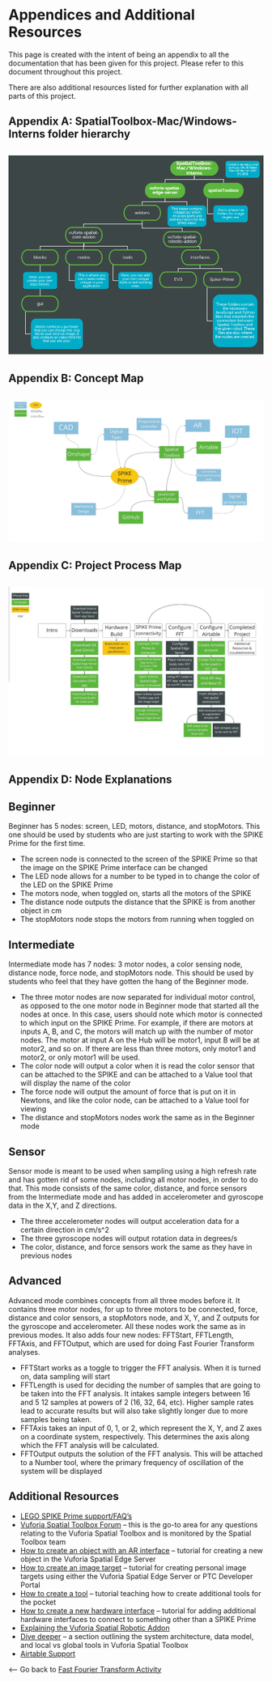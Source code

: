# Appendices and Additional Resources
This page is created with the intent of being an appendix to all the documentation that has been given for this project. Please refer to this document throughout this project.

There are also additional resources listed for further explanation with all parts of this project.

## Appendix A: SpatialToolbox-Mac/Windows-Interns folder hierarchy
## ![Folder hierarchy](https://github.com/PTC-Academic/LEGO-Spatial-Computing-Project/blob/master/images/7-image001.png)
## Appendix B: Concept Map
## ![Concept Map](https://github.com/PTC-Academic/LEGO-Spatial-Computing-Project/blob/master/images/7-image003.jpg)
## Appendix C: Project Process Map
## ![Project Process Map](https://github.com/PTC-Academic/LEGO-Spatial-Computing-Project/blob/master/images/7-image005.jpg)
## Appendix D: Node Explanations

## Beginner

Beginner has 5 nodes: screen, LED, motors, distance, and stopMotors. This one should be used by students who are just starting to work with the SPIKE Prime for the first time.

- The screen node is connected to the screen of the SPIKE Prime so that the image on the SPIKE Prime interface can be changed 
- The LED node allows for a number to be typed in to change the color of the LED on the SPIKE Prime 
- The motors node, when toggled on, starts all the motors of the SPIKE 
- The distance node outputs the distance that the SPIKE is from another object in cm
- The stopMotors node stops the motors from running when toggled on

## Intermediate

Intermediate mode has 7 nodes: 3 motor nodes, a color sensing node, distance node, force node, and stopMotors node. This should be used by students who feel that they have gotten the hang of the Beginner mode.
- The three motor nodes are now separated for individual motor control, as opposed to the one motor node in Beginner mode that started all the nodes at once. In this case, users should note which motor is connected to which input on the SPIKE Prime. For example, if there are motors at inputs A, B, and C, the motors will match up with the number of motor nodes. The motor at input A on the Hub will be motor1, input B will be at motor2, and so on. If there are less than three motors, only motor1 and motor2, or only motor1 will be used. 
- The color node will output a color when it is read the color sensor that can be attached to the SPIKE and can be attached to a Value tool that will display the name of the color
- The force node will output the amount of force that is put on it in Newtons, and like the color node, can be attached to a Value tool for viewing
- The distance and stopMotors nodes work the same as in the Beginner mode

## Sensor

Sensor mode is meant to be used when sampling using a high refresh rate and has gotten rid of some nodes, including all motor nodes, in order to do that. This mode consists of the same color, distance, and force sensors from the Intermediate mode and has added in accelerometer and gyroscope data in the X,Y, and Z directions.
- The three accelerometer nodes will output acceleration data for a certain direction in cm/s^2
- The three gyroscope nodes will output rotation data in degrees/s
- The color, distance, and force sensors work the same as they have in previous nodes

## Advanced

Advanced mode combines concepts from all three modes before it. It contains three motor nodes, for up to three motors to be connected, force, distance and color sensors, a stopMotors node, and X, Y, and Z outputs for the gyroscope and accelerometer. All these nodes work the same as in previous modes. It also adds four new nodes: FFTStart, FFTLength, FFTAxis, and FFTOutput, which are used for doing Fast Fourier Transform analyses.
- FFTStart works as a toggle to trigger the FFT analysis. When it is turned on, data sampling will start
- FFTLength is used for deciding the number of samples that are going to be taken into the FFT analysis. It intakes sample integers between 16 and 5 12 samples at powers of 2 (16, 32, 64, etc). Higher sample rates lead to accurate results but will also take slightly longer due to more samples being taken.
- FFTAxis takes an input of 0, 1, or 2, which represent the X, Y, and Z axes on a coordinate system, respectively. This determines the axis along which the FFT analysis will be calculated.
- FFTOutput outputs the solution of the FFT analysis. This will be attached to a Number tool, where the primary frequency of oscillation of the system will be displayed

## Additional Resources

- [LEGO SPIKE Prime support/FAQ’s](https://education.lego.com/en-us/support/spike-prime%23Shortcuts)
- [Vuforia Spatial Toolbox Forum](https://forum.spatialtoolbox.vuforia.com/) – this is the go-to area for any questions relating to the Vuforia Spatial Toolbox and is monitored by the Spatial Toolbox team
- [How to create an object with an AR interface](https://spatialtoolbox.vuforia.com/docs/use/connect-to-the-physical-world/create-object) – tutorial for creating a new object in the Vuforia Spatial Edge Server
- [How to create an image target](https://spatialtoolbox.vuforia.com/docs/tutorials/attaching-targets-to-objects) – tutorial for creating personal image targets using either the Vuforia Spatial Edge Server or PTC Developer Portal
- [How to create a tool](https://spatialtoolbox.vuforia.com/docs/develop/spatial-tools/tutorial) – tutorial teaching how to create additional tools for the pocket
- [How to create a new hardware interface](https://spatialtoolbox.vuforia.com/docs/develop/hardware-interfaces/tutorial) – tutorial for adding additional hardware interfaces to connect to something other than a SPIKE Prime
- [Explaining the Vuforia Spatial Robotic Addon](https://spatialtoolbox.vuforia.com/docs/vuforia-spatial-robotic-addon)
- [Dive deeper](https://spatialtoolbox.vuforia.com/docs/dive-deeper) – a section outlining the system architecture, data model, and local vs global tools in Vuforia Spatial Toolbox
- [Airtable Support](https://support.airtable.com/hc/en-us)

<-- Go back to [Fast Fourier Transform Activity](https://github.com/PTC-Academic/LEGO-Spatial-Computing-Project/blob/master/5-FFT-Activity.md)
